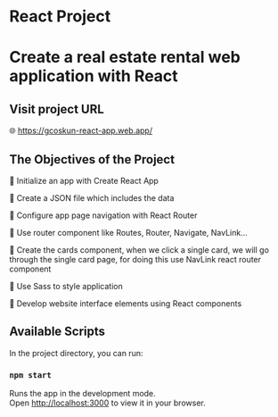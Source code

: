 # React Project 

# Create a real estate rental web application with React

## Visit project URL

🌐 https://gcoskun-react-app.web.app/

## The Objectives of the Project

🌟 Initialize an app with Create React App

🌟 Create a JSON file which includes the data

🌟 Configure app page navigation with React Router

🌟 Use router component like Routes, Router, Navigate, NavLink...

🌟 Create the cards component, when we click a single card, we will go through the single card page, for doing this use NavLink react router component

🌟 Use Sass to style application

🌟 Develop website interface elements using React components



## Available Scripts

In the project directory, you can run:

### `npm start`

Runs the app in the development mode.\
Open [http://localhost:3000](http://localhost:3000) to view it in your browser.




